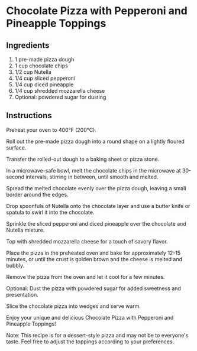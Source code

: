# Chocolate Pizza with Pepperoni and Pineapple Toppings
## Ingredients
1. 1 pre-made pizza dough
2. 1 cup chocolate chips
3. 1/2 cup Nutella
4. 1/4 cup sliced pepperoni
5. 1/4 cup diced pineapple
6. 1/4 cup shredded mozzarella cheese
7. Optional: powdered sugar for dusting

## Instructions

Preheat your oven to 400°F (200°C).

Roll out the pre-made pizza dough into a round shape on a lightly floured surface.

Transfer the rolled-out dough to a baking sheet or pizza stone.

In a microwave-safe bowl, melt the chocolate chips in the microwave at 30-second intervals, stirring in between, until smooth and melted.

Spread the melted chocolate evenly over the pizza dough, leaving a small border around the edges.

Drop spoonfuls of Nutella onto the chocolate layer and use a butter knife or spatula to swirl it into the chocolate.

Sprinkle the sliced pepperoni and diced pineapple over the chocolate and Nutella mixture.

Top with shredded mozzarella cheese for a touch of savory flavor.

Place the pizza in the preheated oven and bake for approximately 12-15 minutes, or until the crust is golden brown and the cheese is melted and bubbly.

Remove the pizza from the oven and let it cool for a few minutes.

Optional: Dust the pizza with powdered sugar for added sweetness and presentation.

Slice the chocolate pizza into wedges and serve warm.

Enjoy your unique and delicious Chocolate Pizza with Pepperoni and Pineapple Toppings!

Note: This recipe is for a dessert-style pizza and may not be to everyone's taste. Feel free to adjust the toppings according to your preferences.